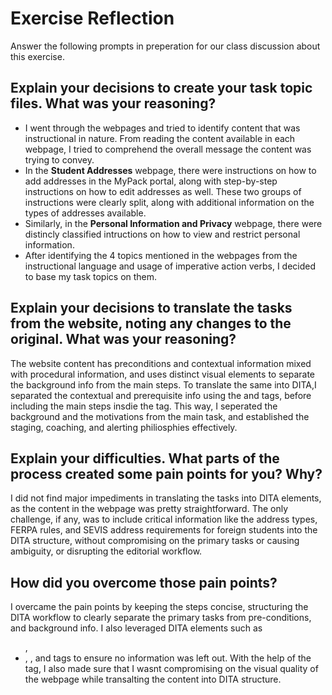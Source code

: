 # Exercise Reflection

Answer the following prompts in preperation for our class discussion about this exercise.

## Explain your decisions to create your task topic files. What was your reasoning?

- I went through the webpages and tried to identify content that was instructional in nature. From reading the content available in each webpage, I tried to comprehend the overall message the content was trying to convey. 
- In the **Student Addresses** webpage, there were instructions on how to add addresses in the MyPack portal, along with step-by-step instructions on how to edit addresses as well. These two groups of instructions were clearly split, along with additional information on the types of addresses available. 
- Similarly, in the **Personal Information and Privacy** webpage, there were distincly classified intructions on how to view and restrict personal information. 
- After identifying the 4 topics mentioned in the webpages from the instructional language and usage of imperative action verbs, I decided to base my task topics on them.

## Explain your decisions to translate the tasks from the website, noting any changes to the original. What was your reasoning?

The website content has preconditions and contextual information mixed with procedural information,  and uses distinct visual elements to separate the background info from the main steps. To translate the same into DITA,I separated the contextual and prerequisite info using the <context> and <prereq> tags, before including the main steps insdie the <taskbody> tag. This way, I seperated the background and the motivations from the main task, and established the staging, coaching, and alerting philiosphies effectively. 

## Explain your difficulties. What parts of the process created some pain points for you? Why?

I did not find major impediments in translating the tasks into DITA elements, as the content in the webpage was pretty straightforward. The only challenge, if any, was to include critical information like the address types, FERPA rules, and SEVIS address requirements for foreign students into the DITA structure, without compromising on the primary tasks or causing ambiguity, or disrupting the editorial workflow.  

## How did you overcome those pain points?

I overcame the pain points by keeping the steps concise, structuring the DITA workflow to clearly separate the primary tasks from pre-conditions, and background info. I also leveraged DITA elements such as <ul>, <li>, <stepxmp>, and <postreq> tags to ensure no information was left out. With the help of the <uicontrol> tag, I also made sure that I wasnt compromising on the visual quality of the webpage while transalting the content into DITA structure. 




